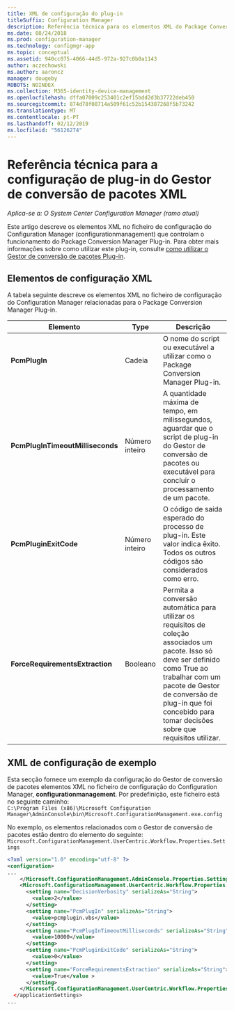 ```yaml
---
title: XML de configuração do plug-in
titleSuffix: Configuration Manager
description: Referência técnica para os elementos XML do Package Conversion Manager Plug-in.
ms.date: 08/24/2018
ms.prod: configuration-manager
ms.technology: configmgr-app
ms.topic: conceptual
ms.assetid: 940cc075-4066-44d5-972a-927c0b0a1143
author: aczechowski
ms.author: aaroncz
manager: dougeby
ROBOTS: NOINDEX
ms.collection: M365-identity-device-management
ms.openlocfilehash: dffa07009c253401c2ef15bdd2d3b37722deb450
ms.sourcegitcommit: 874d78f08714a509f61c52b154387268f5b73242
ms.translationtype: MT
ms.contentlocale: pt-PT
ms.lasthandoff: 02/12/2019
ms.locfileid: "56126274"
---
```

# <a name="technical-reference-for-the-package-conversion-manager-plug-in-configuration-xml"></a>Referência técnica para a configuração de plug-in do Gestor de conversão de pacotes XML

*Aplica-se a: O System Center Configuration Manager (ramo atual)*

<!--1357861-->

Este artigo descreve os elementos XML no ficheiro de configuração do Configuration Manager (configurationmanagement) que controlam o funcionamento do Package Conversion Manager Plug-in. Para obter mais informações sobre como utilizar este plug-in, consulte [como utilizar o Gestor de conversão de pacotes Plug-in](/sccm/apps/pcm/how-to-use-plug-in).



## <a name="xml-configuration-elements"></a>Elementos de configuração XML

A tabela seguinte descreve os elementos XML no ficheiro de configuração do Configuration Manager relacionadas para o Package Conversion Manager Plug-in.

|Elemento  |Type  |Descrição  |
|---------|---------|---------|
|**PcmPlugIn**|Cadeia|O nome do script ou executável a utilizar como o Package Conversion Manager Plug-in.|
|**PcmPlugInTimeoutMilliseconds**|Número inteiro|A quantidade máxima de tempo, em milissegundos, aguardar que o script de plug-in do Gestor de conversão de pacotes ou executável para concluir o processamento de um pacote.|
|**PcmPluginExitCode**|Número inteiro|O código de saída esperado do processo de plug-in. Este valor indica êxito. Todos os outros códigos são considerados como erro.|
|**ForceRequirementsExtraction**|Booleano|Permita a conversão automática para utilizar os requisitos de coleção associados um pacote. Isso só deve ser definido como True ao trabalhar com um pacote de Gestor de conversão de plug-in que foi concebido para tomar decisões sobre que requisitos utilizar.|



## <a name="sample-configuration-xml"></a>XML de configuração de exemplo

Esta secção fornece um exemplo da configuração do Gestor de conversão de pacotes elementos XML no ficheiro de configuração do Configuration Manager, **configurationmanagement**. Por predefinição, este ficheiro está no seguinte caminho:  
`C:\Program Files (x86)\Microsoft Configuration Manager\AdminConsole\bin\Microsoft.ConfigurationManagement.exe.config`

No exemplo, os elementos relacionados com o Gestor de conversão de pacotes estão dentro do elemento do seguinte: `Microsoft.ConfigurationManagement.UserCentric.Workflow.Properties.Settings`

``` XML
<?xml version="1.0" encoding="utf-8" ?>
<configuration>
...
    </Microsoft.ConfigurationManagement.AdminConsole.Properties.Settings>
    <Microsoft.ConfigurationManagement.UserCentric.Workflow.Properties.Settings>
      <setting name="DecisionVerbosity" serializeAs="String">
        <value>2</value>
      </setting>
      <setting name="PcmPlugIn" serializeAs="String">
        <value>pcmplugin.vbs</value>
      </setting>
      <setting name="PcmPlugInTimeoutMilliseconds" serializeAs="String">
        <value>10000</value>
      </setting>
      <setting name="PcmPluginExitCode" serializeAs="String">
        <value>0</value>
      </setting>
      <setting name="ForceRequirementsExtraction" serializeAs="String">
        <value>True</value >
      </setting>
    </Microsoft.ConfigurationManagement.UserCentric.Workflow.Properties.Settings>
  </applicationSettings>
...
```


